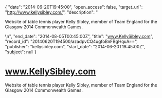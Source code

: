 {
  "date": "2014-06-20T19:45:00", 
  "open_access": false, 
  "target_url": "http://www.kellysibley.com/", 
  "description": "<p>Website of table tennis player Kelly Sibley,  member of Team England for the Glasgow 2014 Commonwealth Games.</p>\n", 
  "end_date": "2014-08-05T00:45:00Z", 
  "title": "www.KellySibley.com", 
  "record_id": "20140620T194500/azadpvCQ4ugfoBnFBgHquA==", 
  "publisher": "kellysibley.com", 
  "start_date": "2014-06-20T19:45:00Z", 
  "subject": null
}

# www.KellySibley.com

<p>Website of table tennis player Kelly Sibley,  member of Team England for the Glasgow 2014 Commonwealth Games.</p>
